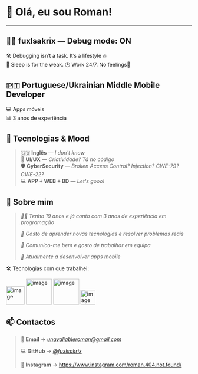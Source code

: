 # 👋 Olá, eu sou Roman!

---

## 🧑‍💻 fuxlsakrix — Debug mode: ON

🛠️ Debugging isn’t a task. It’s a lifestyle 🔥  
🚫 Sleep is for the weak. 🕒 Work 24/7. No feelings🧊


## 🇵🇹 Portuguese/Ukrainian Middle Mobile Developer  
💻 Apps móveis  
📊 3 anos de experiência


## 🔎 Tecnologias & Mood

> 🇬🇧 **Inglês** — _I don't know_  
> 🎨 **UI/UX** — _Criatividade? Tá no código_  
> 🛡️ **CyberSecurity** — _Broken Access Control? Injection? CWE-79? CWE-22?_  
> 💻 **APP + WEB + BD** — _Let's gooo!_


## 🚀 Sobre mim

> _👨‍💻 Tenho 19 anos e já conto com 3 anos de experiência em programação_
> 
> _🧠 Gosto de aprender novas tecnologias e resolver problemas reais_
> 
> _🤝 Comunico-me bem e gosto de trabalhar em equipa_
> 
> _🔭 Atualmente a desenvolver apps mobile_

🛠️ Tecnologias com que trabalhei:

<img width="50" height="50" alt="image" src="https://github.com/user-attachments/assets/d20b9c97-2fbf-4eaf-8116-4f8195bea3d0" />
<img width="70" height="70" alt="image" src="https://github.com/user-attachments/assets/55d73604-aaad-494a-9b09-532dee3aaf56" />
<img width="70" height="70" alt="image" src="https://github.com/user-attachments/assets/5893ecb5-05a7-464c-ab70-20b5067b83ad" />
<img width="40" height="40" alt="image" src="https://github.com/user-attachments/assets/920280ad-e6d3-4dac-9d86-67050f539db4" />




## 📫 Contactos

> 📧 **Email** → _[unavaliableroman@gmail.com](https://mail.google.com/mail/?view=cm&fs=1&to=unavaliableroman@gmail.com)_
> 
> 💻 **GitHub** → _[@fuxlsakrix](https://github.com/fuxlsakrix)_
> 
> 📸 **Instagram** → https://www.instagram.com/roman.404.not.found/



